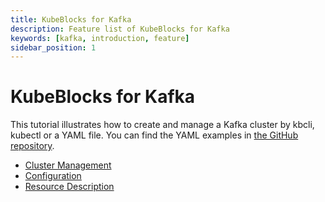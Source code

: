 ```yaml
---
title: KubeBlocks for Kafka
description: Feature list of KubeBlocks for Kafka
keywords: [kafka, introduction, feature]
sidebar_position: 1
---
```


# KubeBlocks for Kafka

This tutorial illustrates how to create and manage a Kafka cluster by kbcli, kubectl or a YAML file. You can find the YAML examples in [the GitHub repository](https://github.com/apecloud/kubeblocks-addons/tree/release-0.9/examples/kafka).

* [Cluster Management](./cluster-management/create-a-kafka-cluster.md)
* [Configuration](./configuration/configuration.md)
* [Resource Description](./configuration-recommendations-for-production-environments.md)
